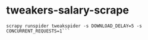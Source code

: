 # tweakers-salary-scrape

``` pip install scrapy
scrapy runspider tweakspider -s DOWNLOAD_DELAY=5 -s CONCURRENT_REQUESTS=1```
